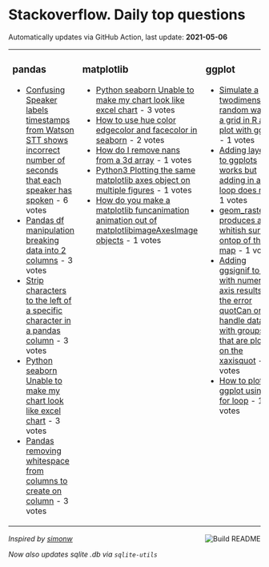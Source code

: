 # Stackoverflow. Daily top questions 

Automatically updates via GitHub Action, last update: **<!-- date starts -->2021-05-06<!-- date ends -->**


<table><tr><td valign="top" width="33%">

### pandas
<!-- pandas starts -->
* [Confusing Speaker labels timestamps from Watson STT shows incorrect number of seconds that each speaker has spoken](https://stackoverflow.com/questions/67424075/confusing-speaker-labels-timestamps-from-watson-stt-shows-incorrect-number-of-se) - 6 votes
* [Pandas df manipulation  breaking data into 2 columns](https://stackoverflow.com/questions/67419889/pandas-df-manipulation-breaking-data-into-2-columns) - 3 votes
* [Strip characters to the left of a specific character in a pandas column](https://stackoverflow.com/questions/67414874/strip-characters-to-the-left-of-a-specific-character-in-a-pandas-column) - 3 votes
* [Python seaborn Unable to make my chart look like excel chart](https://stackoverflow.com/questions/67424853/python-seaborn-unable-to-make-my-chart-look-like-excel-chart) - 3 votes
* [Pandas removing whitespace from columns to create on column](https://stackoverflow.com/questions/67417000/pandas-removing-whitespace-from-columns-to-create-on-column) - 3 votes
<!-- pandas ends -->
</td><td valign="top" width="34%">


### matplotlib
<!-- matplotlib starts -->
* [Python seaborn Unable to make my chart look like excel chart](https://stackoverflow.com/questions/67424853/python-seaborn-unable-to-make-my-chart-look-like-excel-chart) - 3 votes
* [How to use hue color edgecolor and facecolor in seaborn](https://stackoverflow.com/questions/67422810/how-to-use-hue-color-edgecolor-and-facecolor-in-seaborn) - 2 votes
* [How do I remove nans from a 3d array](https://stackoverflow.com/questions/67421638/how-do-i-remove-nans-from-a-3d-array) - 1 votes
* [Python3  Plotting the same matplotlib axes object on multiple figures](https://stackoverflow.com/questions/67423685/python3-plotting-the-same-matplotlib-axes-object-on-multiple-figures) - 1 votes
* [How do you make a matplotlib funcanimation animation out of matplotlibimageAxesImage objects](https://stackoverflow.com/questions/67420158/how-do-you-make-a-matplotlib-funcanimation-animation-out-of-matplotlib-image-axe) - 1 votes
<!-- matplotlib ends -->
</td><td valign="top" width="34%">


### ggplot
<!-- ggplot2 starts -->
* [Simulate a twodimensional random walk in a grid in R and plot with ggplot](https://stackoverflow.com/questions/67423834/simulate-a-two-dimensional-random-walk-in-a-grid-in-r-and-plot-with-ggplot) - 1 votes
* [Adding layers to ggplots works but adding in a loop does not](https://stackoverflow.com/questions/67413684/adding-layers-to-ggplots-works-but-adding-in-a-loop-does-not) - 1 votes
* [geom_raster produces a whitish surface ontop of the map](https://stackoverflow.com/questions/67425355/geom-raster-produces-a-whitish-surface-ontop-of-the-map) - 1 votes
* [Adding ggsignif to plot with numeric x axis results in the error quotCan only handle data with groups that are plotted on the xaxisquot](https://stackoverflow.com/questions/67423427/adding-ggsignif-to-plot-with-numeric-x-axis-results-in-the-error-can-only-handl) - 1 votes
* [How to plot ggplot using for loop](https://stackoverflow.com/questions/67422747/how-to-plot-ggplot-using-for-loop) - 1 votes
<!-- ggplot2 ends -->
</td></tr></table>

<a href="https://github.com/hp0404/hp0404/actions"><img src="https://github.com/hp0404/hp0404/workflows/Build%20README/badge.svg" align="right" alt="Build README"></a> <p>*Inspired by  [simonw](https://github.com/simonw/simonw)*</p> <p> *Now also updates sqlite .db via `sqlite-utils`* </p>
